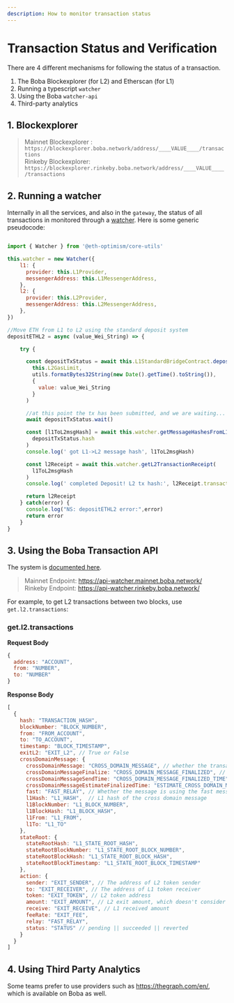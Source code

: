 ```yaml
---
description: How to monitor transaction status
---
```


# Transaction Status and Verification

There are 4 different mechanisms for following the status of a transaction. 

1. The Boba Blockexplorer (for L2) and Etherscan (for L1)
2. Running a typescript `watcher`
3. Using the Boba `watcher-api`
4. Third-party analytics

## 1. Blockexplorer

> Mainnet Blockexplorer : `https://blockexplorer.boba.network/address/____VALUE____/transactions`   
> Rinkeby Blockexplorer: `https://blockexplorer.rinkeby.boba.network/address/____VALUE____/transactions`

## 2. Running a watcher

Internally in all the services, and also in the `gateway`, the status of all transactions in monitored through a [watcher](../../integration-tests/test/shared/watcher-utils.ts). Here is some generic pseudocode:

```javascript

import { Watcher } from '@eth-optimism/core-utils'

this.watcher = new Watcher({
	l1: {
	  provider: this.L1Provider,
	  messengerAddress: this.L1MessengerAddress,
	},
	l2: {
	  provider: this.L2Provider,
	  messengerAddress: this.L2MessengerAddress,
	},
})

//Move ETH from L1 to L2 using the standard deposit system
depositETHL2 = async (value_Wei_String) => {

	try {

	  const depositTxStatus = await this.L1StandardBridgeContract.depositETH(
	    this.L2GasLimit,
	    utils.formatBytes32String(new Date().getTime().toString()),
	    {
	      value: value_Wei_String
	    }
	  )

	  //at this point the tx has been submitted, and we are waiting...
	  await depositTxStatus.wait()

	  const [l1ToL2msgHash] = await this.watcher.getMessageHashesFromL1Tx(
	    depositTxStatus.hash
	  )
	  console.log(' got L1->L2 message hash', l1ToL2msgHash)

	  const l2Receipt = await this.watcher.getL2TransactionReceipt(
	    l1ToL2msgHash
	  )
	  console.log(' completed Deposit! L2 tx hash:', l2Receipt.transactionHash)

	  return l2Receipt
	} catch(error) {
	  console.log("NS: depositETHL2 error:",error)
	  return error
	}
}

```

## 3. Using the Boba Transaction API

The system is [documented here](../../ops_boba/api/watcher-api). 

> Mainnet Endpoint: https://api-watcher.mainnet.boba.network/   
> Rinkeby Endpoint: https://api-watcher.rinkeby.boba.network/  

For example, to get L2 transactions between two blocks, use `get.l2.transactions`: 

### get.l2.transactions

**Request Body**

```js
{
  address: "ACCOUNT",
  from: "NUMBER",
  to: "NUMBER"
}
```

**Response Body**

```js
[
  {
    hash: "TRANSACTION_HASH",
    blockNumber: "BLOCK_NUMBER",
    from: "FROM_ACCOUNT",
    to: "TO_ACCOUNT",
    timestamp: "BLOCK_TIMESTAMP",
    exitL2: "EXIT_L2", // True or False
    crossDomainMessage: {
      crossDomainMessage: "CROSS_DOMAIN_MESSAGE", // whether the transaction sent cross domain message
      crossDomainMessageFinalize: "CROSS_DOMAIN_MESSAGE_FINALIZED", // whether the cross domain message is finalized on L1
      crossDomainMessageSendTime: "CROSS_DOMAIN_MESSAGE_FINALIZED_TIME", // when the cross domain message is finalized
      crossDomainMessageEstimateFinalizedTime: "ESTIMATE_CROSS_DOMAIN_MESSAGE_FINALIZED_TIME",
      fast: "FAST_RELAY", // Whether the message is using the fast message relayer
      l1Hash: "L1_HASH",  // L1 hash of the cross domain message
      l1BlockNumber: "L1_BLOCK_NUMBER",
      l1BlockHash: "L1_BLOCK_HASH",
      l1From: "L1_FROM",
      l1To: "L1_TO"
    },
    stateRoot: {
      stateRootHash: "L1_STATE_ROOT_HASH",
      stateRootBlockNumber: "L1_STATE_ROOT_BLOCK_NUMBER",
      stateRootBlockHash: "L1_STATE_ROOT_BLOCK_HASH",
      stateRootBlockTimestamp: "L1_STATE_ROOT_BLOCK_TIMESTAMP"
    },
    action: {
      sender: "EXIT_SENDER", // The address of L2 token sender
      to: "EXIT_RECEIVER", // The address of L1 token receiver
      token: "EXIT_TOKEN", // L2 token address
      amount: "EXIT_AMOUNT", // L2 exit amount, which doesn't consider fee
      receive: "EXIT_RECEIVE", // L1 received amount
      feeRate: "EXIT_FEE",
      relay: "FAST_RELAY",
      status: "STATUS" // pending || succeeded || reverted
    }
  }
]
```

## 4. Using Third Party Analytics

Some teams prefer to use providers such as https://thegraph.com/en/, which is available on Boba as well.
